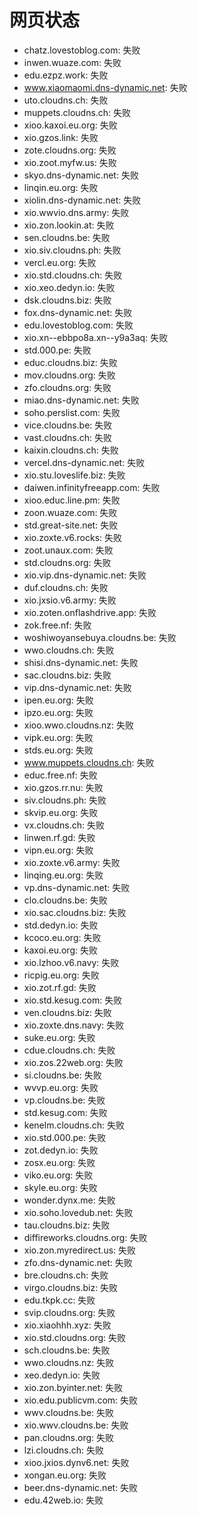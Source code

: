 # 网页状态
- chatz.lovestoblog.com: 失败
- inwen.wuaze.com: 失败
- edu.ezpz.work: 失败
- www.xiaomaomi.dns-dynamic.net: 失败
- uto.cloudns.ch: 失败
- muppets.cloudns.ch: 失败
- xioo.kaxoi.eu.org: 失败
- xio.gzos.link: 失败
- zote.cloudns.org: 失败
- xio.zoot.myfw.us: 失败
- skyo.dns-dynamic.net: 失败
- linqin.eu.org: 失败
- xiolin.dns-dynamic.net: 失败
- xio.wwvio.dns.army: 失败
- xio.zon.lookin.at: 失败
- sen.cloudns.be: 失败
- xio.siv.cloudns.ph: 失败
- vercl.eu.org: 失败
- xio.std.cloudns.ch: 失败
- xio.xeo.dedyn.io: 失败
- dsk.cloudns.biz: 失败
- fox.dns-dynamic.net: 失败
- edu.lovestoblog.com: 失败
- xio.xn--ebbpo8a.xn--y9a3aq: 失败
- std.000.pe: 失败
- educ.cloudns.biz: 失败
- mov.cloudns.org: 失败
- zfo.cloudns.org: 失败
- miao.dns-dynamic.net: 失败
- soho.perslist.com: 失败
- vice.cloudns.be: 失败
- vast.cloudns.ch: 失败
- kaixin.cloudns.ch: 失败
- vercel.dns-dynamic.net: 失败
- xio.stu.loveslife.biz: 失败
- daiwen.infinityfreeapp.com: 失败
- xioo.educ.line.pm: 失败
- zoon.wuaze.com: 失败
- std.great-site.net: 失败
- xio.zoxte.v6.rocks: 失败
- zoot.unaux.com: 失败
- std.cloudns.org: 失败
- xio.vip.dns-dynamic.net: 失败
- duf.cloudns.ch: 失败
- xio.jxsio.v6.army: 失败
- xio.zoten.onflashdrive.app: 失败
- zok.free.nf: 失败
- woshiwoyansebuya.cloudns.be: 失败
- wwo.cloudns.ch: 失败
- shisi.dns-dynamic.net: 失败
- sac.cloudns.biz: 失败
- vip.dns-dynamic.net: 失败
- ipen.eu.org: 失败
- ipzo.eu.org: 失败
- xioo.wwo.cloudns.nz: 失败
- vipk.eu.org: 失败
- stds.eu.org: 失败
- www.muppets.cloudns.ch: 失败
- educ.free.nf: 失败
- xio.gzos.rr.nu: 失败
- siv.cloudns.ph: 失败
- skvip.eu.org: 失败
- vx.cloudns.ch: 失败
- linwen.rf.gd: 失败
- vipn.eu.org: 失败
- xio.zoxte.v6.army: 失败
- linqing.eu.org: 失败
- vp.dns-dynamic.net: 失败
- clo.cloudns.be: 失败
- xio.sac.cloudns.biz: 失败
- std.dedyn.io: 失败
- kcoco.eu.org: 失败
- kaxoi.eu.org: 失败
- xio.lzhoo.v6.navy: 失败
- ricpig.eu.org: 失败
- xio.zot.rf.gd: 失败
- xio.std.kesug.com: 失败
- ven.cloudns.biz: 失败
- xio.zoxte.dns.navy: 失败
- suke.eu.org: 失败
- cdue.cloudns.ch: 失败
- xio.zos.22web.org: 失败
- si.cloudns.be: 失败
- wvvp.eu.org: 失败
- vp.cloudns.be: 失败
- std.kesug.com: 失败
- kenelm.cloudns.ch: 失败
- xio.std.000.pe: 失败
- zot.dedyn.io: 失败
- zosx.eu.org: 失败
- viko.eu.org: 失败
- skyle.eu.org: 失败
- wonder.dynx.me: 失败
- xio.soho.lovedub.net: 失败
- tau.cloudns.biz: 失败
- diffireworks.cloudns.org: 失败
- xio.zon.myredirect.us: 失败
- zfo.dns-dynamic.net: 失败
- bre.cloudns.ch: 失败
- virgo.cloudns.biz: 失败
- edu.tkpk.cc: 失败
- svip.cloudns.org: 失败
- xio.xiaohhh.xyz: 失败
- xio.std.cloudns.org: 失败
- sch.cloudns.be: 失败
- wwo.cloudns.nz: 失败
- xeo.dedyn.io: 失败
- xio.zon.byinter.net: 失败
- xio.edu.publicvm.com: 失败
- wwv.cloudns.be: 失败
- xio.wwv.cloudns.be: 失败
- pan.cloudns.org: 失败
- lzi.cloudns.ch: 失败
- xioo.jxios.dynv6.net: 失败
- xongan.eu.org: 失败
- beer.dns-dynamic.net: 失败
- edu.42web.io: 失败
